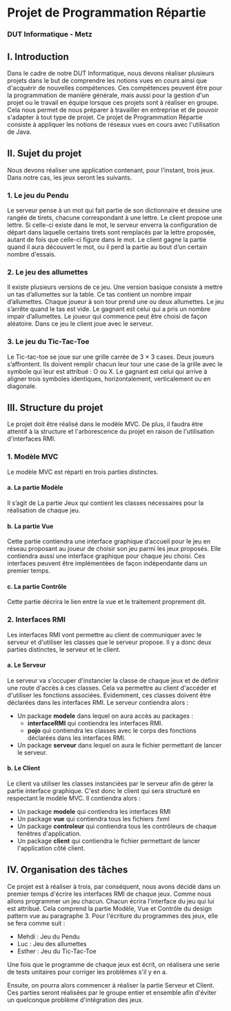 # Projet de Programmation Répartie
### DUT Informatique - Metz

## I. Introduction
Dans le cadre de notre DUT Informatique, nous devons réaliser plusieurs projets dans le but de comprendre les notions vues en cours ainsi que d'acquérir de nouvelles compétences. Ces compétences peuvent être pour la programmation de manière générale, mais aussi pour la gestion d'un projet ou le travail en équipe lorsque ces projets sont à réaliser en groupe. Cela nous permet de nous préparer à travailler en entreprise et de pouvoir s'adapter à tout type de projet.
Ce projet de Programmation Répartie consiste à appliquer les notions de réseaux vues en cours avec l'utilisation de Java.

## II. Sujet du projet
Nous devons réaliser une application contenant, pour l'instant, trois jeux. Dans notre cas, les jeux seront les suivants.

### 1. Le jeu du Pendu
Le serveur pense à un mot qui fait partie de son dictionnaire et dessine une rangée de tirets, chacune correspondant à une lettre. Le client propose une lettre.
Si celle-ci existe dans le mot, le serveur enverra la configuration de départ dans laquelle certains tirets sont remplacés par la lettre proposée, autant de fois que celle-ci figure dans le mot.
Le client gagne la partie quand il aura découvert le mot, ou il perd la partie au bout d’un certain nombre d'essais.

### 2. Le jeu des allumettes
Il existe plusieurs versions de ce jeu. Une version basique consiste à mettre un tas d’allumettes sur la table. Ce tas contient un nombre impair d’allumettes. Chaque joueur à son tour prend une ou deux allumettes. Le jeu s’arrête quand le tas est vide.
Le gagnant est celui qui a pris un nombre impair d’allumettes. Le joueur qui commence peut être choisi de façon aléatoire. Dans ce jeu le client joue avec le serveur.

### 3. Le jeu du Tic-Tac-Toe
Le Tic-tac-toe se joue sur une grille carrée de 3 × 3 cases. Deux joueurs s’affrontent. Ils doivent remplir chacun leur tour une case de la grille avec le symbole qui leur est attribué : O ou X. 
Le gagnant est celui qui arrive à aligner trois symboles identiques, horizontalement, verticalement ou en diagonale.

## III. Structure du projet
Le projet doit être réalisé dans le modèle MVC. De plus, il faudra être attentif à la structure et l'arborescence du projet en raison de l'utilisation d'interfaces RMI.

### 1. Modèle MVC
Le modèle MVC est réparti en trois parties distinctes.

#### a. La partie Modèle
Il s’agit de La partie Jeux qui contient les classes nécessaires pour la réalisation de chaque jeu.

#### b. La partie Vue
Cette partie contiendra une interface graphique d’accueil pour le jeu en réseau proposant au joueur de choisir son jeu parmi les jeux proposés. Elle contiendra aussi une interface graphique pour chaque jeu choisi. Ces interfaces peuvent être implémentées de façon indépendante dans un premier temps.

#### c. La partie Contrôle
Cette partie décrira le lien entre la vue et le traitement proprement dit.

### 2. Interfaces RMI
Les interfaces RMI vont permettre au client de communiquer avec le serveur et d'utiliser les classes que le serveur propose.
Il y a donc deux parties distinctes, le serveur et le client.

#### a. Le Serveur
Le serveur va s'occuper d'instancier la classe de chaque jeux et de définir une route d'accès à ces classes. Cela va permettre au client d'accéder et d'utiliser les fonctions associées. Evidemment, ces classes doivent être déclarées dans les interfaces RMI.
Le serveur contiendra alors :
* Un package **modele** dans lequel on aura accès au packages :
    + **interfaceRMI** qui contiendra les interfaces RMI.
    + **pojo** qui contiendra les classes avec le corps des fonctions déclarées dans les interfaces RMI.
* Un package **serveur** dans lequel on aura le fichier permettant de lancer le serveur.

#### b. Le Client
Le client va utiliser les classes instanciées par le serveur afin de gérer la partie interface graphique.
C'est donc le client qui sera structuré en respectant le modèle MVC.
Il contiendra alors :
* Un package **modele** qui contiendra les interfaces RMI
* Un package **vue** qui contiendra tous les fichiers .fxml
* Un package **controleur** qui contiendra tous les contrôleurs de chaque fenêtres d'application.
* Un package **client** qui contiendra le fichier permettant de lancer l'application côté client.

## IV. Organisation des tâches
Ce projet est à réaliser à trois, par conséquent, nous avons décidé dans un premier temps d'écrire les interfaces RMI de chaque jeux.
Comme nous allons programmer un jeu chacun. Chacun écrira l'interface du jeu qui lui est attribué. Cela comprend la partie Modèle, Vue et Contrôle du design pattern vue au paragraphe 3. Pour l'écriture du programmes des jeux, elle se fera comme suit :
* Mehdi : Jeu du Pendu
* Luc : Jeu des allumettes
* Esther : Jeu du Tic-Tac-Toe

Une fois que le programme de chaque jeux est écrit, on réalisera une serie de tests unitaires pour corriger les problèmes s'il y en a.

Ensuite, on pourra alors commencer à réaliser la partie Serveur et Client. Ces parties seront réalisées par le groupe entier et ensemble afin d'éviter un quelconque problème d'intégration des jeux.